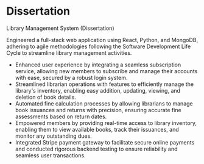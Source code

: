 # Dissertation

Library Management System (Dissertation)

Engineered a full-stack web application using React, Python, and MongoDB, adhering to agile methodologies following the Software Development Life Cycle to streamline library management activities.

- Enhanced user experience by integrating a seamless subscription service, allowing new members to subscribe and manage their accounts with ease, secured by a robust login system.
- Streamlined librarian operations with features to efficiently manage the library's inventory, enabling easy addition, updating, viewing, and deletion of book details.
- Automated fine calculation processes by allowing librarians to manage book issuances and returns with precision, ensuring accurate fine assessments based on return dates.
- Empowered members by providing real-time access to library inventory, enabling them to view available books, track their issuances, and monitor any outstanding dues.
- Integrated Stripe payment gateway to facilitate secure online payments and conducted rigorous backend testing to ensure reliability and seamless user transactions.
